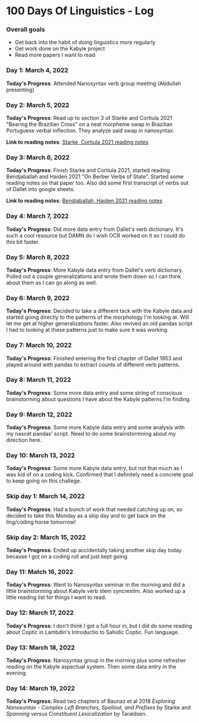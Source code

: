 # 100 Days Of Linguistics - Log

### Overall goals
- Get back into the habit of doing linguistics more regularly
- Get work done on the Kabyle project
- Read more papers I want to read

### Day 1: March 4, 2022 

**Today's Progress**: Attended Nanosyntax verb group meeting (Abdullah presenting)

### Day 2: March 5, 2022 

**Today's Progress**: Read up to section 3 of Starke and Cortiula 2021 "Bearing the Brazilian Cross" on a neat morpheme swap in Brazilian Portuguese verbal inflection. They analyze said swap in nanosyntax.

**Link to reading notes**: [Starke, Cortiula 2021 reading notes](https://github.com/nbbaier/Dendron/blob/968e7774168d1772fe5d2740da0c472f5da19f19/vault/reading.starke-cortiula-2021.md)

### Day 3: March 6, 2022

**Today's Progress**: Finish Starke and Cortiula 2021, started reading Bendjaballah and Haiden 2021 "On Berber Verbs of State". Started some reading notes on that paper too. Also did some first transcript of verbs out of Dallet into google sheets.

**Link to reading notes**: [Bendjaballah, Haiden 2021 reading notes](https://github.com/nbbaier/Dendron/blob/968e7774168d1772fe5d2740da0c472f5da19f19/vault/reading.bendjaballah-haiden-2021.md)

### Day 4: March 7, 2022

**Today's Progress**: Did more data entry from Dallet's verb dictionary. It's such a cool resource but DAMN do I wish OCR worked on it so I could do this bit faster.

### Day 5: March 8, 2022

**Today's Progress**: More Kabyle data entry from Dallet's verb dictionary. Pulled out a couple generalizations and wrote them down so I can think about them as I can go along as well.


### Day 6: March 9, 2022

**Today's Progress**: Decided to take a different tack with the Kabyle data and started going directly to the patterns of the morphology I'm looking at. Will let me get at higher generalizations faster. Also revived an old pandas script I had to looking at these patterns just to make sure it was working. 

### Day 7: March 10, 2022

**Today's Progress**: Finished entering the first chapter of Dallet 1953 and played around with pandas to extract counts of different verb patterns.


### Day 8: March 11, 2022

**Today's Progress**: Some more data entry and some string of conscious brainstorming about questions I have about the Kabyle patterns I'm finding. 


### Day 9: March 12, 2022

**Today's Progress**: Some more Kabyle data entry and some analysis with my nascet pandas' script. Need to do some brainstormning about my direction here.


### Day 10: March 13, 2022

**Today's Progress**: Some more Kabyle data entry, but not that much as I was kid of on a coding kick. Confirmed that I definitely need a concrete goal to keep going on this challege.

### Skip day 1: March 14, 2022

**Today's Progress**: Had a bunch of work that needed catching up on, so decided to take this Monday as a skip day and to get back on the ling/coding horse tomorrow! 

### Skip day 2: March 15, 2022
**Today's Progress**: Ended up accidentally taking another skip day today because I got on a coding roll and just kept going. 

### Day 11: Match 16, 2022

**Today's Progress**: Went to Nanosyntax seminar in the morning and did a little brainstorming about Kabyle verb stem syncrestim. Also worked up a little reading list for things I want to read. 

### Day 12: March 17, 2022

**Today's Progress**: I don't think I got a full hour in, but I did do some reading about Coptic in Lambdin's Introductio to Sahidic Coptic. Fun language.

### Day 13: March 18, 2022

**Today's Progress**:  Nanosyntax group in the morning plus some refresher reading on the Kabyle aspectual system. Then some data entry in the evening.


### Day 14: March 19, 2022


**Today's Progress**: Read two chapters of Baunaz et al 2018 *Exploring Nanosuntax* - _Complex Left Branches, Spellout, and Prefixes_ by Starke and _Spanning versus Constituent Lexicalization_ by Taraldsen.

<!-- ### Day 11: 3/16/2022
### Day 15: 3/20/2022
### Day 16: 3/21/2022
### Day 17: 3/22/2022
### Day 18: 3/23/2022
### Day 19: 3/24/2022
### Day 20: 3/25/2022
### Day 21: 3/26/2022
### Day 22: 3/27/2022
### Day 23: 3/28/2022
### Day 24: 3/29/2022
### Day 25: 3/30/2022
### Day 26: 3/31/2022
### Day 27: 4/1/2022
### Day 28: 4/2/2022
### Day 29: 4/3/2022
### Day 30: 4/4/2022
### Day 31: 4/5/2022
### Day 32: 4/6/2022
### Day 33: 4/7/2022
### Day 34: 4/8/2022
### Day 35: 4/9/2022
### Day 36: 4/10/2022
### Day 37: 4/11/2022
### Day 38: 4/12/2022
### Day 39: 4/13/2022
### Day 40: 4/14/2022
### Day 41: 4/15/2022
### Day 42: 4/16/2022
### Day 43: 4/17/2022
### Day 44: 4/18/2022
### Day 45: 4/19/2022
### Day 46: 4/20/2022
### Day 47: 4/21/2022
### Day 48: 4/22/2022
### Day 49: 4/23/2022
### Day 50: 4/24/2022
### Day 51: 4/25/2022
### Day 52: 4/26/2022
### Day 53: 4/27/2022
### Day 54: 4/28/2022
### Day 55: 4/29/2022
### Day 56: 4/30/2022
### Day 57: 5/1/2022
### Day 58: 5/2/2022
### Day 59: 5/3/2022
### Day 60: 5/4/2022
### Day 61: 5/5/2022
### Day 62: 5/6/2022
### Day 63: 5/7/2022
### Day 64: 5/8/2022
### Day 65: 5/9/2022
### Day 66: 5/10/2022
### Day 67: 5/11/2022
### Day 68: 5/12/2022
### Day 69: 5/13/2022
### Day 70: 5/14/2022
### Day 71: 5/15/2022
### Day 72: 5/16/2022
### Day 73: 5/17/2022
### Day 74: 5/18/2022
### Day 75: 5/19/2022
### Day 76: 5/20/2022
### Day 77: 5/21/2022
### Day 78: 5/22/2022
### Day 79: 5/23/2022
### Day 80: 5/24/2022
### Day 81: 5/25/2022
### Day 82: 5/26/2022
### Day 83: 5/27/2022
### Day 84: 5/28/2022
### Day 85: 5/29/2022
### Day 86: 5/30/2022
### Day 87: 5/31/2022
### Day 88: 6/1/2022
### Day 89: 6/2/2022
### Day 90: 6/3/2022
### Day 91: 6/4/2022
### Day 92: 6/5/2022
### Day 93: 6/6/2022
### Day 94: 6/7/2022
### Day 95: 6/8/2022
### Day 96: 6/9/2022
### Day 97: 6/10/2022
### Day 98: 6/11/2022
### Day 99: 6/12/2022
### Day 100: 6/13/2022 -->
